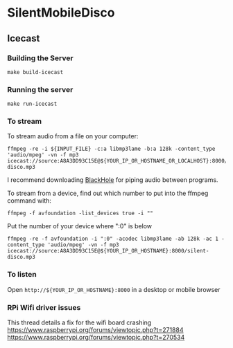 # SilentMobileDisco

## Icecast

### Building the Server

```
make build-icecast
```

### Running the server

```
make run-icecast
```

### To stream
To stream audio from a file on your computer:
```
ffmpeg -re -i ${INPUT_FILE} -c:a libmp3lame -b:a 128k -content_type 'audio/mpeg' -vn -f mp3 icecast://source:A8A3DD93C15E@${YOUR_IP_OR_HOSTNAME_OR_LOCALHOST}:8000/silent-disco.mp3
```

I recommend downloading [BlackHole](https://github.com/ExistentialAudio/BlackHole) for piping audio between programs.

To stream from a device, find out which number to put into the ffmpeg command with:

```
ffmpeg -f avfoundation -list_devices true -i ""
```

Put the number of your device where ":0" is below

```
ffmpeg -re -f avfoundation -i ":0" -acodec libmp3lame -ab 128k -ac 1 -content_type 'audio/mpeg' -vn -f mp3 icecast://source:A8A3DD93C15E@${YOUR_IP_OR_HOSTNAME}:8000/silent-disco.mp3
```

### To listen

Open `http://${YOUR_IP_OR_HOSTNAME}:8000` in a desktop or mobile browser

### RPi Wifi driver issues

This thread details a fix for the wifi board crashing
https://www.raspberrypi.org/forums/viewtopic.php?t=271884
https://www.raspberrypi.org/forums/viewtopic.php?t=270534


